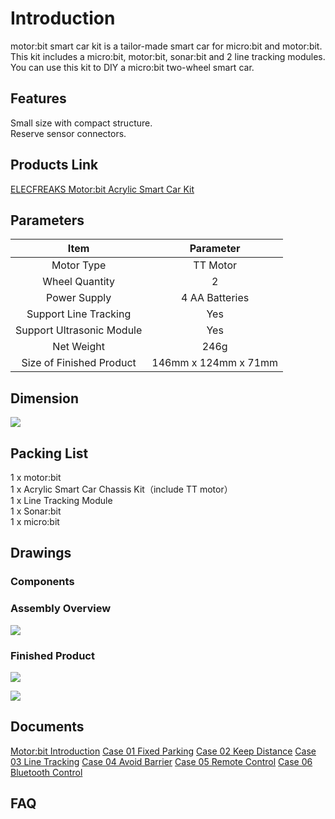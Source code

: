 # Introduction


motor:bit smart car kit is a tailor-made smart car for micro:bit and motor:bit. This kit includes a micro:bit, motor:bit, sonar:bit and 2 line tracking modules. You can use this kit to DIY a micro:bit two-wheel smart car.


## Features  

 Small size with compact structure.  
 Reserve sensor connectors.  

## Products Link

[ELECFREAKS Motor:bit Acrylic Smart Car Kit](https://www.elecfreaks.com/motor-bit-acrylic-smart-car-kit.html)

## Parameters


Item |Parameter
:-:|:-:
Motor Type|TT Motor
Wheel Quantity|2 
Power Supply|4 AA Batteries
Support Line Tracking|Yes
Support Ultrasonic Module|Yes
Net Weight|246g
Size of Finished Product|146mm x 124mm x 71mm


## Dimension  

![](./images/vehvUKJ.jpg)


## Packing List  

 1 x motor:bit  
 1 x Acrylic Smart Car Chassis Kit（include TT motor）  
 1 x Line Tracking Module  
 1 x Sonar:bit  
 1 x micro:bit  


## Drawings  

### Components  

### Assembly Overview  

![](./images/yeShOQZ.jpg)

### Finished Product  

![](./images/jfltEih.jpg)

![](./images/AuBmsFz.jpg)


## Documents  

 [Motor:bit Introduction](/motor_bit/) 
 [Case 01 Fixed Parking](/motor_bit_smart_car_case_01/) 
 [Case 02 Keep Distance](/motor_bit_smart_car_case_02/) 
 [Case 03 Line Tracking](/motor_bit_smart_car_case_03/) 
 [Case 04 Avoid Barrier](/motor_bit_smart_car_case_04/) 
 [Case 05 Remote Control](/motor_bit_smart_car_case_05/) 
 [Case 06 Bluetooth Control](/motor_bit_smart_car_case_06/) 


## FAQ  

